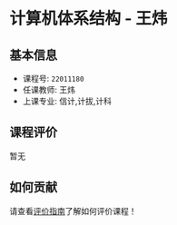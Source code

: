 # 计算机体系结构 - 王炜

## 基本信息

- 课程号: `22011180`
- 任课教师: 王炜
- 上课专业: 信计,计拔,计科

## 课程评价

暂无

## 如何贡献

请查看[评价指南](../how-to-comment.md)了解如何评价课程！
